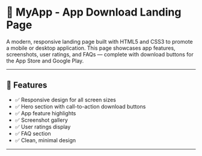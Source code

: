 # 📱 MyApp - App Download Landing Page

A modern, responsive landing page built with HTML5 and CSS3 to promote a mobile or desktop application. This page showcases app features, screenshots, user ratings, and FAQs — complete with download buttons for the App Store and Google Play.

---

## 🚀 Features

- ✅ Responsive design for all screen sizes
- ✅ Hero section with call-to-action download buttons
- ✅ App feature highlights
- ✅ Screenshot gallery
- ✅ User ratings display
- ✅ FAQ section
- ✅ Clean, minimal design

---
